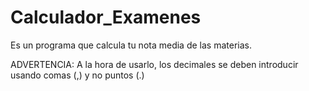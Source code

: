 # Calculador_Examenes
Es un programa que calcula tu nota media de las materias.

ADVERTENCIA: A la hora de usarlo, los decimales se deben introducir usando comas (,) y no puntos (.)
